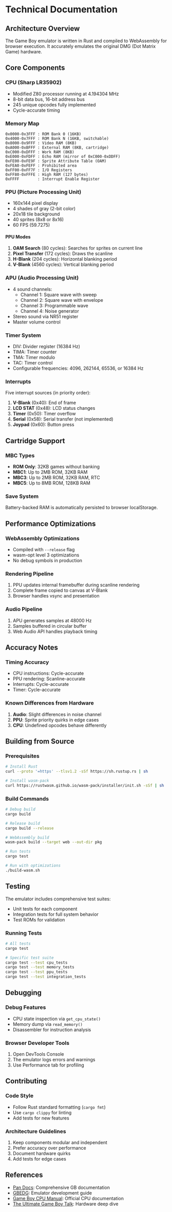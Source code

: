 # Technical Documentation

## Architecture Overview

The Game Boy emulator is written in Rust and compiled to WebAssembly for browser execution. It accurately emulates the original DMG (Dot Matrix Game) hardware.

## Core Components

### CPU (Sharp LR35902)
- Modified Z80 processor running at 4.194304 MHz
- 8-bit data bus, 16-bit address bus
- 245 unique opcodes fully implemented
- Cycle-accurate timing

### Memory Map
```
0x0000-0x3FFF : ROM Bank 0 (16KB)
0x4000-0x7FFF : ROM Bank N (16KB, switchable)
0x8000-0x9FFF : Video RAM (8KB)
0xA000-0xBFFF : External RAM (8KB, cartridge)
0xC000-0xDFFF : Work RAM (8KB)
0xE000-0xFDFF : Echo RAM (mirror of 0xC000-0xDDFF)
0xFE00-0xFE9F : Sprite Attribute Table (OAM)
0xFEA0-0xFEFF : Prohibited area
0xFF00-0xFF7F : I/O Registers
0xFF80-0xFFFE : High RAM (127 bytes)
0xFFFF        : Interrupt Enable Register
```

### PPU (Picture Processing Unit)
- 160x144 pixel display
- 4 shades of gray (2-bit color)
- 20x18 tile background
- 40 sprites (8x8 or 8x16)
- 60 FPS (59.7275)

#### PPU Modes
1. **OAM Search** (80 cycles): Searches for sprites on current line
2. **Pixel Transfer** (172 cycles): Draws the scanline
3. **H-Blank** (204 cycles): Horizontal blanking period
4. **V-Blank** (4560 cycles): Vertical blanking period

### APU (Audio Processing Unit)
- 4 sound channels:
  - Channel 1: Square wave with sweep
  - Channel 2: Square wave with envelope
  - Channel 3: Programmable wave
  - Channel 4: Noise generator
- Stereo sound via NR51 register
- Master volume control

### Timer System
- DIV: Divider register (16384 Hz)
- TIMA: Timer counter
- TMA: Timer modulo
- TAC: Timer control
- Configurable frequencies: 4096, 262144, 65536, or 16384 Hz

### Interrupts
Five interrupt sources (in priority order):
1. **V-Blank** (0x40): End of frame
2. **LCD STAT** (0x48): LCD status changes
3. **Timer** (0x50): Timer overflow
4. **Serial** (0x58): Serial transfer (not implemented)
5. **Joypad** (0x60): Button press

## Cartridge Support

### MBC Types
- **ROM Only**: 32KB games without banking
- **MBC1**: Up to 2MB ROM, 32KB RAM
- **MBC3**: Up to 2MB ROM, 32KB RAM, RTC
- **MBC5**: Up to 8MB ROM, 128KB RAM

### Save System
Battery-backed RAM is automatically persisted to browser localStorage.

## Performance Optimizations

### WebAssembly Optimizations
- Compiled with `--release` flag
- wasm-opt level 3 optimizations
- No debug symbols in production

### Rendering Pipeline
1. PPU updates internal framebuffer during scanline rendering
2. Complete frame copied to canvas at V-Blank
3. Browser handles vsync and presentation

### Audio Pipeline
1. APU generates samples at 48000 Hz
2. Samples buffered in circular buffer
3. Web Audio API handles playback timing

## Accuracy Notes

### Timing Accuracy
- CPU instructions: Cycle-accurate
- PPU rendering: Scanline-accurate
- Interrupts: Cycle-accurate
- Timer: Cycle-accurate

### Known Differences from Hardware
1. **Audio**: Slight differences in noise channel
2. **PPU**: Sprite priority quirks in edge cases
3. **CPU**: Undefined opcodes behave differently

## Building from Source

### Prerequisites
```bash
# Install Rust
curl --proto '=https' --tlsv1.2 -sSf https://sh.rustup.rs | sh

# Install wasm-pack
curl https://rustwasm.github.io/wasm-pack/installer/init.sh -sSf | sh
```

### Build Commands
```bash
# Debug build
cargo build

# Release build
cargo build --release

# WebAssembly build
wasm-pack build --target web --out-dir pkg

# Run tests
cargo test

# Run with optimizations
./build-wasm.sh
```

## Testing

The emulator includes comprehensive test suites:
- Unit tests for each component
- Integration tests for full system behavior
- Test ROMs for validation

### Running Tests
```bash
# All tests
cargo test

# Specific test suite
cargo test --test cpu_tests
cargo test --test memory_tests
cargo test --test ppu_tests
cargo test --test integration_tests
```

## Debugging

### Debug Features
- CPU state inspection via `get_cpu_state()`
- Memory dump via `read_memory()`
- Disassembler for instruction analysis

### Browser Developer Tools
1. Open DevTools Console
2. The emulator logs errors and warnings
3. Use Performance tab for profiling

## Contributing

### Code Style
- Follow Rust standard formatting (`cargo fmt`)
- Use `cargo clippy` for linting
- Add tests for new features

### Architecture Guidelines
1. Keep components modular and independent
2. Prefer accuracy over performance
3. Document hardware quirks
4. Add tests for edge cases

## References

- [Pan Docs](https://gbdev.io/pandocs/): Comprehensive GB documentation
- [GBEDG](https://hacktix.github.io/GBEDG/): Emulator development guide
- [Game Boy CPU Manual](http://marc.rawer.de/Gameboy/Docs/GBCPUman.pdf): Official CPU documentation
- [The Ultimate Game Boy Talk](https://www.youtube.com/watch?v=HyzD8pNlpwI): Hardware deep dive